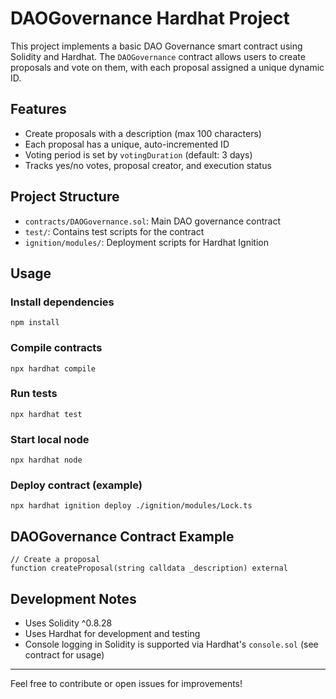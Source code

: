 
# DAOGovernance Hardhat Project

This project implements a basic DAO Governance smart contract using Solidity and Hardhat. The `DAOGovernance` contract allows users to create proposals and vote on them, with each proposal assigned a unique dynamic ID.

## Features
- Create proposals with a description (max 100 characters)
- Each proposal has a unique, auto-incremented ID
- Voting period is set by `votingDuration` (default: 3 days)
- Tracks yes/no votes, proposal creator, and execution status

## Project Structure
- `contracts/DAOGovernance.sol`: Main DAO governance contract
- `test/`: Contains test scripts for the contract
- `ignition/modules/`: Deployment scripts for Hardhat Ignition

## Usage

### Install dependencies
```shell
npm install
```

### Compile contracts
```shell
npx hardhat compile
```

### Run tests
```shell
npx hardhat test
```

### Start local node
```shell
npx hardhat node
```

### Deploy contract (example)
```shell
npx hardhat ignition deploy ./ignition/modules/Lock.ts
```

## DAOGovernance Contract Example

```solidity
// Create a proposal
function createProposal(string calldata _description) external
```

## Development Notes
- Uses Solidity ^0.8.28
- Uses Hardhat for development and testing
- Console logging in Solidity is supported via Hardhat's `console.sol` (see contract for usage)

---
Feel free to contribute or open issues for improvements!
